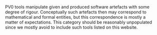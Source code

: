 PV0 tools manipulate given and produced software artefacts with some degree of rigour. Conceptually such artefacts then may correspond to mathematical and formal entities, but this correspondence is mostly a matter of expectations. This category should be reasonably unpopulated since we mostly avoid to include such tools listed on this website.

